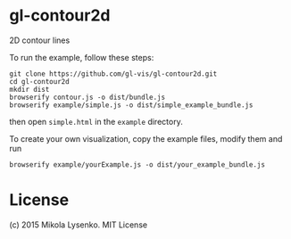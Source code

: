 gl-contour2d
============
2D contour lines

To run the example, follow these steps:

```
git clone https://github.com/gl-vis/gl-contour2d.git
cd gl-contour2d
mkdir dist
browserify contour.js -o dist/bundle.js
browserify example/simple.js -o dist/simple_example_bundle.js
```
then open `simple.html` in the `example` directory.

To create your own visualization, copy the example files, modify them and run 
```
browserify example/yourExample.js -o dist/your_example_bundle.js
```

# License
(c) 2015 Mikola Lysenko. MIT License
